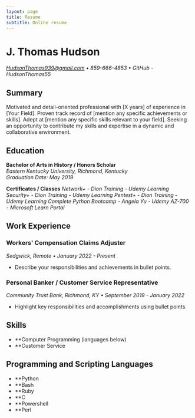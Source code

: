 ```yaml
---
layout: page
title: Resume
subtitle: Online resume
---
```



# J. Thomas Hudson
*HudsonThomas939@gmail.com • 859-666-4853 • GitHub - HudsonThomas55*

## Summary
Motivated and detail-oriented professional with [X years] of experience in [Your Field]. Proven track record of [mention any specific achievements or skills]. Adept at [mention any specific skills relevant to your field]. Seeking an opportunity to contribute my skills and expertise in a dynamic and collaborative environment.

## Education
**Bachelor of Arts in History / Honors Scholar**  
*Eastern Kentucky University, Richmond, Kentucky*  
*Graduation Date: May 2019*

**Certificates / Classes**
*Network+ - Dion Training - Udemy Learning*
*Security+ - Dion Training - Udemy Learning*
*Pentest+ - Dion Training - Udemy Learning*
*Complete Python Bootcamp - Angela Yu - Udemy*
*AZ-700 - Microsoft Learn Portal*

## Work Experience
### Workers' Compensation Claims Adjuster
*Sedgwick, Remote • January 2022 - Present*
- Describe your responsibilities and achievements in bullet points.

### Personal Banker / Customer Service Representative
*Community Trust Bank, Richmond, KY • September 2019 - January 2022*
- Highlight key responsibilities and accomplishments using bullet points.

## Skills
- **Computer Programming (languages below)
- **Customer Service


## Programming and Scripting Languages
- **Python
- **Bash
- **Ruby
- **C
- **Powershell
- **Perl